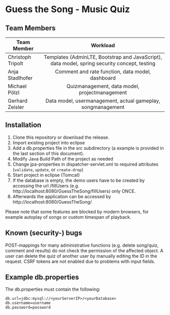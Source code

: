 # Guess the Song - Music Quiz
## Team Members

| Team Member       | Workload                                                              |
| ------------------|:---------------------------------------------------------------------:|
| Christoph Tripolt | Templates (AdminLTE, Bootstrap and JavaScript), data model, spring security concept, testing                       |
| Anja Stadlhofer   | Comment and rate function, data model, dashboard                      |
| Michael Pölzl     | Quizmanagement, data model, projectmanagement                                |
| Gerhard Zeisler   | Data model, usermanagement, actual gameplay, songmanagement           |

## Installation
1. Clone this repository or download the release.
2. Import existing project into eclipse
3. Add a db.properties file in the src subdirectory (a example is provided in the last section of this document).
4. Modify Java Build Path of the project as needed
5. Change jpa-properties in dispatcher-servlet.xml to required attributes (``validate``, ``update``, or ``create-drop``)
6. Start project in eclipse (Tomcat)
7. If the database is empty, the demo users have to be created by accessing the url /fillUsers (e.g. http://localhost:8080/GuessTheSong/fillUsers) only ONCE.
8. Afterwards the application can be accessed by http://localhost:8080/GuessTheSong/

Please note that some features are blocked by modern browsers, for example autoplay of songs or custom timespan of playback.

## Known (security-) bugs
POST-mappings for many administrative functions (e.g. delete song/quiz, comment and results) do not check the permission of the affected object. A user can delete the quiz of another user by manually editing the ID in the request.
CSRF tokens are not enabled due to problems with input fields.

## Example db.properties
The db.properties must contain the following:
````
db.url=jdbc:mysql://<yourServerIP>/<yourDatabase> 
db.username=username
db.password=password
````
